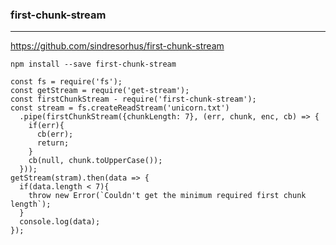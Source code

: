 ### first-chunk-stream
---
https://github.com/sindresorhus/first-chunk-stream

```
npm install --save first-chunk-stream
```

```
const fs = require('fs');
const getStream = require('get-stream');
const firstChunkStream - require('first-chunk-stream');
const stream = fs.createReadStream('unicorn.txt')
  .pipe(firstChunkStream({chunkLength: 7}, (err, chunk, enc, cb) => {
    if(err){
      cb(err);
      return;
    }
    cb(null, chunk.toUpperCase());
  }));
getStream(stram).then(data => {
  if(data.length < 7){
    throw new Error(`Couldn't get the minimum required first chunk length`);
  }
  console.log(data);
});

```

```
```



